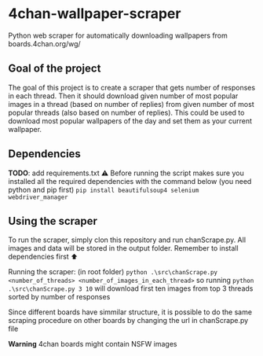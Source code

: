 # 4chan-wallpaper-scraper
Python web scraper for automatically downloading wallpapers from boards.4chan.org/wg/

## Goal of the project
The goal of this project is to create a scraper that gets number of responses in each thread. Then it should download given number of most popular images in a thread (based on number of replies) from given number of most popular threads (also based on number of replies). This could be used to download most popular wallpapers of the day and set them as your current wallpaper.

## Dependencies
**TODO**: add requirements.txt
⚠️ Before running the script makes sure you installed all the required dependencies with the command below (you need python and pip first)
`pip install beautifulsoup4 selenium webdriver_manager`

## Using the scraper
To run the scraper, simply clon this repository and run chanScrape.py. All images and data will be stored in the output folder. Remember to install dependencies first ⬆️

Running the scraper:
(in root folder)
`python .\src\chanScrape.py <number_of_threads> <number_of_images_in_each_thread>`
so running
`python .\src\chanScrape.py 3 10`
will download first ten images from top 3 threads sorted by number of responses

Since different boards have simmilar structure, it is possible to do the same scraping procedure on other boards by changing the url in chanScrape.py file

**Warning** 4chan boards might contain NSFW images
